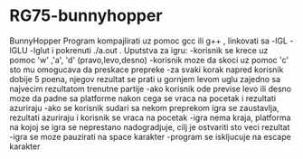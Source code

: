 # RG75-bunnyhopper
BunnyHopper
Program kompajlirati uz pomoc gcc ili g++ , linkovati sa -lGL -lGLU -lglut i pokrenuti ./a.out .
Uputstva za igru:
-korisnik se krece uz pomoc 'w' ,'a', 'd' (pravo,levo,desno)
-korisnik moze da skoci uz pomoc 'c' sto mu omogucava da preskace prepreke
-za svaki korak napred korisnik dobije 5 poena, 
 njegov rezultat se prati u gornjem levom uglu zajedno sa najvecim rezultatom trenutne partije
-ako korisnik ode previse levo ili desno moze da padne sa platforme nakon cega se vraca na pocetak i rezultati azuriraju
-ako se korisnik sudari sa nekom preprekom igra se zaustavlja, rezultati azuriraju i korisnik se vraca na pocetak
-igra nema kraja, platforma na kojoj se igra se neprestano nadogradjuje, cilj je ostvariti sto veci rezultat
-igra se moze pauzirati na space karakter
-program se iskljucuje na escape karakter
